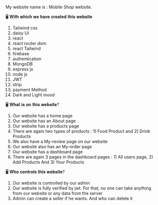 My website name is : Mobile Shop website.

🖥 𝐖𝐢𝐭𝐡 𝐰𝐡𝐢𝐜𝐡 𝐰𝐞 𝐡𝐚𝐯𝐞 𝐜𝐫𝐞𝐚𝐭𝐞𝐝 𝐭𝐡𝐢𝐬 𝐰𝐞𝐛𝐬𝐢𝐭𝐞
1) Tailwind css
2) daisy UI
3) react
4) react router dom
5) react Tailwind
6) firebase
7) authentication
8) MongoDB
9) express js
10) node js
11) JWT
12) strip
13) payment Method
14) Dark and Light mood


🖥 𝐖𝐡𝐚𝐭 𝐢𝐬 𝐨𝐧 𝐭𝐡𝐢𝐬 𝐰𝐞𝐛𝐬𝐢𝐭𝐞?
1) Our website has a home page
2) Our website has an About page
3) Our website has a products page
4) There are again two types of products : 1) Food Product and 2) Drink Products
5) We also have a My-review page on our website
6) Our website also has an My-order page
7) Our website has a dashboard page
8) There are again 3 pages in the dashboard pages : 1) All users page, 2) Add Products And 3) Your Products


🖥 𝐖𝐡𝐨 𝐜𝐨𝐧𝐭𝐫𝐨𝐥𝐬 𝐭𝐡𝐢𝐬 𝐰𝐞𝐛𝐬𝐢𝐭𝐞?
1) Our website is controlled by our admin
2) Our website is fully verified by jwt. For that, no one can take anything from our website or any data from the server
3) Admin can create a seller if he wants. And who can delete it


















